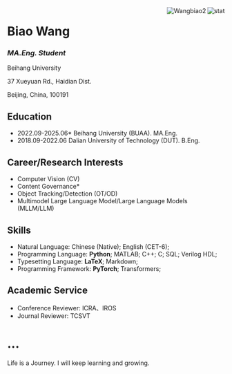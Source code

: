 <img align="right" src="https://github-readme-stats.vercel.app/api?username=Wangbiao2&show_icons=true&theme=transparent&hide_title=true&hide_rank=true" alt="stat" />
<img align="right" src="https://komarev.com/ghpvc/?username=Wangbiao2" alt="Wangbiao2" />

# Biao Wang

### *MA.Eng. Student*

Beihang University

37 Xueyuan Rd., Haidian Dist.

Beijing, China, 100191

## Education

- 2022.09-2025.06* Beihang University (BUAA). MA.Eng.
- 2018.09-2022.06 Dalian University of Technology (DUT). B.Eng.

## Career/Research Interests
- Computer Vision (CV)
- Content Governance*
- Object Tracking/Detection (OT/OD)
- Multimodel Large Language Model/Large Language Models (MLLM/LLM)

## Skills

- Natural Language: Chinese (Native); English (CET-6);
- Programming Language: **Python**; MATLAB; C++; C; SQL; Verilog HDL;
- Typesetting Language: **LaTeX**; Markdown;
- Programming Framework: **PyTorch**; Transformers;


## Academic Service

- Conference Reviewer: ICRA、IROS
- Journal Reviewer: TCSVT

# ...
Life is a Journey. I will keep learning and growing.
